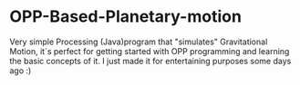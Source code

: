 # OPP-Based-Planetary-motion
Very simple Processing (Java)program that "simulates" Gravitational Motion, it´s perfect for getting started with OPP programming and learning the basic concepts of it. I just made it for entertaining purposes some days ago :) 
